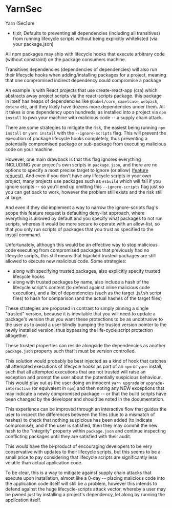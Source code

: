 # YarnSec

Yarn (Sec)ure

- tl;dr, Defaults to preventing all dependencies (including all transitives)
  from running lifecycle scripts without being explicitly whitelisted (via. your
  package.json)

All npm packages may ship with lifecycle hooks that execute arbitrary code
(without constraint) on the package consumers machine.

Transitives dependencies (dependencies of dependencies) will also run their
lifecycle hooks when adding/installing packages for a project, meaning that one
compromised indirect dependency could compromise a package

An example is with React projects that use create-react-app (cra) which
abstracts away project scripts via the react-scripts package. this package in
itself has heaps of dependencies like `@babel/core`, `camelcase`, `webpack`,
`dotenv` etc, and they likely have dozens more dependencies under them. All it
takes is one dependency upon hundreds, as installed into a project via `npm
install` to pwn your machine with malicious code -- a supply chain attack.

There are some strategies to mitigate the risk, the easiest being running `npm
install` or `yarn install` with the `--ignore-scripts` flag. This will prevent
the execution of package lifecycle hooks completely, thus preventing a
potentially compromised package or sub-package from executing malicious code on
your machine.

However, one main drawback is that this flag ignores everything INCLUDING your
project's own scripts in `package.json`, and there are no options to specify a
most precise target to ignore (or allow) ([feature
request](https://github.com/yarnpkg/yarn/issues/7338)). And even if you don't
have any lifecycle scripts in your own project, many projects use packages such
as `esbuild` which will fail if you ignore scripts -- so you'll end up omitting
this `--ignore-scripts` flag just so you can get back to work, however the
problem still exists and the risk still at large.

And even if they did implement a way to narrow the ignore-scripts flag's scope
this feature request is defaulting deny-list approach, where everything is
allowed by default and you specify what packages to not run scripts, whereas it
would be more secure to operate with an allow-list, so that you only run scripts
of packages that you trust as specified to the install command.

Unfortunately, although this would be an effective way to stop malicious code
executing from compromised packages that previously had no lifecycle scripts,
this still means that hijacked trusted-packages are still allowed to execute new
malicious code. Some strategies:

- along with specifying trusted packages, also explicitly specify trusted
  lifecycle hooks
- along with trusted packages by name, also include a hash of the lifecycle
  script's content (to defend against inline malicious code execution), and a
  list of dependencies (such as the target .js/.sh script files) to hash for
  comparison (and the actual hashes of the target files)

These strategies are proposed in contrast to simply pinning a single "trusted"
version, because it is inevitable that you will need to update a package's
version thus you want these protections to be as unobtrusive to the user as to
avoid a user blindly bumping the trusted version pointer to the newly installed
version, thus bypassing the life-cycle script protection altogether.

These trusted properties can reside alongside the dependencies as another
`package.json` property such that it must be version controlled.

This solution would probably be best injected as a kind of hook that catches all
attempted executions of lifecycle hooks as part of an `npm` or `yarn` install,
such that all attempted executions that are not trusted will raise an exception
and prompt the user about the potentially suspicious behaviour. This would play
out as the user doing an innocent `yarn upgrade` or `upgrade-interactive` (or
equivalent in `npm`) and then noting any NEW exceptions that may indicate a
newly compromised package -- or that the build scripts have been changed by the
developer and should be noted in the documentation.

This experience can be improved through an interactive flow that guides the user
to inspect the differences between the files (due to a mismatch of hashes) to
check that nothing suspicious has been added (to indicate compromise), and if
the user is satisfied, then they may commit the new hash to the "integrity"
property within `package.json` and continue inspecting conflicting packages
until they are satisfied with their audit.

This would have the bi-product of encouraging developers to be very conservative
with updates to their lifecycle scripts, but this seems to be a small price to
pay considering that lifecycle scripts are significantly less volatile than
actual application code.

To be clear, this is a way to mitigate against supply chain attacks that execute
upon installation, almost like a 0-day -- placing malicious code into the
application code itself will still be a problem, however this intends to defend
against the huge lifecycle-scripts attack vector, whereby a user may be pwned
just by installing a project's dependency, let along by running the application
itself.
